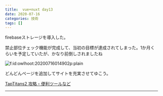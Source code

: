 ```yaml
---
title:  vue+nuxt day13
date: 2020-07-16
categories: 技術
tags: []
---
```


<p>firebaseストレージを導入した。</p>

<p>禁止部位チェック機能が完成して、当初の目標が達成されてしまった。1か月くらいを予定していたが、かなり前倒しされましたね</p>

<p><span itemscope itemtype="http://schema.org/Photograph"><img src="https://cdn-ak.f.st-hatena.com/images/fotolife/o/owlhoot/20200716/20200716014902.png" alt="f:id:owlhoot:20200716014902p:plain" title="f:id:owlhoot:20200716014902p:plain" class="hatena-fotolife" itemprop="image"></span></p>

<p>どんどんページを追加してサイトを充実させてゆこう。</p>

<p><a href="https://tt2tools.web.app/convert">TapTitans2 &#x653B;&#x7565;&#x30FB;&#x4FBF;&#x5229;&#x30C4;&#x30FC;&#x30EB;&#x306A;&#x3069;</a></p>

-----
